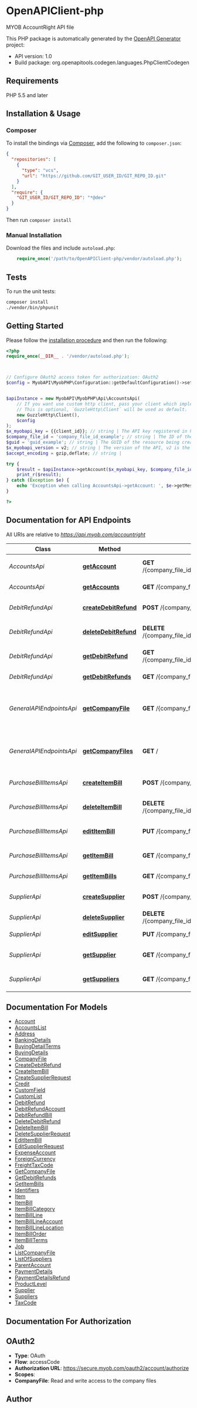 # OpenAPIClient-php

MYOB AccountRight API file

This PHP package is automatically generated by the [OpenAPI Generator](https://openapi-generator.tech) project:

- API version: 1.0
- Build package: org.openapitools.codegen.languages.PhpClientCodegen

## Requirements

PHP 5.5 and later

## Installation & Usage

### Composer

To install the bindings via [Composer](http://getcomposer.org/), add the following to `composer.json`:

```json
{
  "repositories": [
    {
      "type": "vcs",
      "url": "https://github.com/GIT_USER_ID/GIT_REPO_ID.git"
    }
  ],
  "require": {
    "GIT_USER_ID/GIT_REPO_ID": "*@dev"
  }
}
```

Then run `composer install`

### Manual Installation

Download the files and include `autoload.php`:

```php
    require_once('/path/to/OpenAPIClient-php/vendor/autoload.php');
```

## Tests

To run the unit tests:

```bash
composer install
./vendor/bin/phpunit
```

## Getting Started

Please follow the [installation procedure](#installation--usage) and then run the following:

```php
<?php
require_once(__DIR__ . '/vendor/autoload.php');



// Configure OAuth2 access token for authorization: OAuth2
$config = MyobAPI\MyobPHP\Configuration::getDefaultConfiguration()->setAccessToken('YOUR_ACCESS_TOKEN');


$apiInstance = new MyobAPI\MyobPHP\Api\AccountsApi(
    // If you want use custom http client, pass your client which implements `GuzzleHttp\ClientInterface`.
    // This is optional, `GuzzleHttp\Client` will be used as default.
    new GuzzleHttp\Client(),
    $config
);
$x_myobapi_key = {{client_id}}; // string | The API key registered in https://my.myob.com.au/au/bd/DevAppList.aspx
$company_file_id = 'company_file_id_example'; // string | The ID of the company in use
$guid = 'guid_example'; // string | The GUID of the resource being created
$x_myobapi_version = v2; // string | The version of the API, v2 is the current version
$accept_encoding = gzip,deflate; // string | 

try {
    $result = $apiInstance->getAccount($x_myobapi_key, $company_file_id, $guid, $x_myobapi_version, $accept_encoding);
    print_r($result);
} catch (Exception $e) {
    echo 'Exception when calling AccountsApi->getAccount: ', $e->getMessage(), PHP_EOL;
}

?>
```

## Documentation for API Endpoints

All URIs are relative to *https://api.myob.com/accountright*

Class | Method | HTTP request | Description
------------ | ------------- | ------------- | -------------
*AccountsApi* | [**getAccount**](docs/Api/AccountsApi.md#getaccount) | **GET** /{company_file_id}/GeneralLedger/Account/{guid} | Get an account by GUID
*AccountsApi* | [**getAccounts**](docs/Api/AccountsApi.md#getaccounts) | **GET** /{company_file_id}/GeneralLedger/Account | Gets all accounts
*DebitRefundApi* | [**createDebitRefund**](docs/Api/DebitRefundApi.md#createdebitrefund) | **POST** /{company_file_id}/Purchase/DebitRefund | Create a debit refund
*DebitRefundApi* | [**deleteDebitRefund**](docs/Api/DebitRefundApi.md#deletedebitrefund) | **DELETE** /{company_file_id}/Purchase/DebitRefund/{guid} | Delete a debit refund
*DebitRefundApi* | [**getDebitRefund**](docs/Api/DebitRefundApi.md#getdebitrefund) | **GET** /{company_file_id}/Purchase/DebitRefund/{guid} | Get a debit refund by GUID
*DebitRefundApi* | [**getDebitRefunds**](docs/Api/DebitRefundApi.md#getdebitrefunds) | **GET** /{company_file_id}/Purchase/DebitRefund | Get debit refunds
*GeneralAPIEndpointsApi* | [**getCompanyFile**](docs/Api/GeneralAPIEndpointsApi.md#getcompanyfile) | **GET** /{company_file_id} | Get the details of one specific company file
*GeneralAPIEndpointsApi* | [**getCompanyFiles**](docs/Api/GeneralAPIEndpointsApi.md#getcompanyfiles) | **GET** / | List all company files in the users account
*PurchaseBillItemsApi* | [**createItemBill**](docs/Api/PurchaseBillItemsApi.md#createitembill) | **POST** /{company_file_id}/Purchase/Bill/Item | Create a new item bill
*PurchaseBillItemsApi* | [**deleteItemBill**](docs/Api/PurchaseBillItemsApi.md#deleteitembill) | **DELETE** /{company_file_id}/Purchase/Bill/Item/{guid} | Delete an bill of item type
*PurchaseBillItemsApi* | [**editItemBill**](docs/Api/PurchaseBillItemsApi.md#edititembill) | **PUT** /{company_file_id}/Purchase/Bill/Item/{guid} | Update a new item type bill
*PurchaseBillItemsApi* | [**getItemBill**](docs/Api/PurchaseBillItemsApi.md#getitembill) | **GET** /{company_file_id}/Purchase/Bill/Item/{guid} | Get one Bill Item by GUID
*PurchaseBillItemsApi* | [**getItemBills**](docs/Api/PurchaseBillItemsApi.md#getitembills) | **GET** /{company_file_id}/Purchase/Bill/Item | List all the Item bills
*SupplierApi* | [**createSupplier**](docs/Api/SupplierApi.md#createsupplier) | **POST** /{company_file_id}/Contact/Supplier | Create a new supplier
*SupplierApi* | [**deleteSupplier**](docs/Api/SupplierApi.md#deletesupplier) | **DELETE** /{company_file_id}/Contact/Supplier/{guid} | Delete a supplier
*SupplierApi* | [**editSupplier**](docs/Api/SupplierApi.md#editsupplier) | **PUT** /{company_file_id}/Contact/Supplier/{guid} | Edit a supplier
*SupplierApi* | [**getSupplier**](docs/Api/SupplierApi.md#getsupplier) | **GET** /{company_file_id}/Contact/Supplier/{guid} | Get a supplier by GUID
*SupplierApi* | [**getSuppliers**](docs/Api/SupplierApi.md#getsuppliers) | **GET** /{company_file_id}/Contact/Supplier | Fetch a list of all Suppliers


## Documentation For Models

 - [Account](docs/Model/Account.md)
 - [AccountsList](docs/Model/AccountsList.md)
 - [Address](docs/Model/Address.md)
 - [BankingDetails](docs/Model/BankingDetails.md)
 - [BuyingDetailTerms](docs/Model/BuyingDetailTerms.md)
 - [BuyingDetails](docs/Model/BuyingDetails.md)
 - [CompanyFile](docs/Model/CompanyFile.md)
 - [CreateDebitRefund](docs/Model/CreateDebitRefund.md)
 - [CreateItemBill](docs/Model/CreateItemBill.md)
 - [CreateSupplierRequest](docs/Model/CreateSupplierRequest.md)
 - [Credit](docs/Model/Credit.md)
 - [CustomField](docs/Model/CustomField.md)
 - [CustomList](docs/Model/CustomList.md)
 - [DebitRefund](docs/Model/DebitRefund.md)
 - [DebitRefundAccount](docs/Model/DebitRefundAccount.md)
 - [DebitRefundBill](docs/Model/DebitRefundBill.md)
 - [DeleteDebitRefund](docs/Model/DeleteDebitRefund.md)
 - [DeleteItemBill](docs/Model/DeleteItemBill.md)
 - [DeleteSupplierRequest](docs/Model/DeleteSupplierRequest.md)
 - [EditItemBill](docs/Model/EditItemBill.md)
 - [EditSupplierRequest](docs/Model/EditSupplierRequest.md)
 - [ExpenseAccount](docs/Model/ExpenseAccount.md)
 - [ForeignCurrency](docs/Model/ForeignCurrency.md)
 - [FreightTaxCode](docs/Model/FreightTaxCode.md)
 - [GetCompanyFile](docs/Model/GetCompanyFile.md)
 - [GetDebitRefunds](docs/Model/GetDebitRefunds.md)
 - [GetItemBills](docs/Model/GetItemBills.md)
 - [Identifiers](docs/Model/Identifiers.md)
 - [Item](docs/Model/Item.md)
 - [ItemBill](docs/Model/ItemBill.md)
 - [ItemBillCategory](docs/Model/ItemBillCategory.md)
 - [ItemBillLine](docs/Model/ItemBillLine.md)
 - [ItemBillLineAccount](docs/Model/ItemBillLineAccount.md)
 - [ItemBillLineLocation](docs/Model/ItemBillLineLocation.md)
 - [ItemBillOrder](docs/Model/ItemBillOrder.md)
 - [ItemBillTerms](docs/Model/ItemBillTerms.md)
 - [Job](docs/Model/Job.md)
 - [ListCompanyFile](docs/Model/ListCompanyFile.md)
 - [ListOfSuppliers](docs/Model/ListOfSuppliers.md)
 - [ParentAccount](docs/Model/ParentAccount.md)
 - [PaymentDetails](docs/Model/PaymentDetails.md)
 - [PaymentDetailsRefund](docs/Model/PaymentDetailsRefund.md)
 - [ProductLevel](docs/Model/ProductLevel.md)
 - [Supplier](docs/Model/Supplier.md)
 - [Suppliers](docs/Model/Suppliers.md)
 - [TaxCode](docs/Model/TaxCode.md)


## Documentation For Authorization



## OAuth2


- **Type**: OAuth
- **Flow**: accessCode
- **Authorization URL**: https://secure.myob.com/oauth2/account/authorize
- **Scopes**: 
- **CompanyFile**: Read and write access to the company files


## Author



